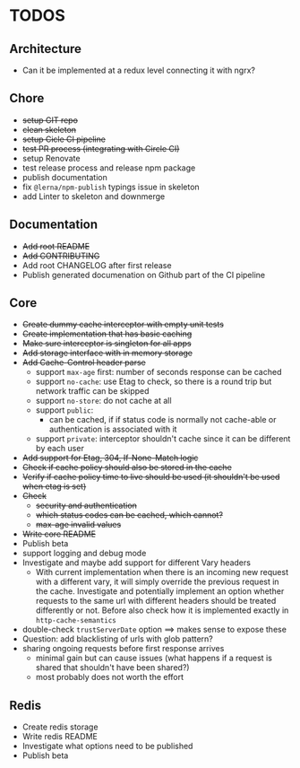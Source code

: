 # TODOS

## Architecture
* Can it be implemented at a redux level connecting it with ngrx?

## Chore
* ~~setup GIT repo~~
* ~~clean skeleton~~
* ~~setup Cicle CI pipeline~~
* ~~test PR process (integrating with Circle CI)~~
* setup Renovate
* test release process and release npm package
* publish documentation
* fix `@lerna/npm-publish` typings issue in skeleton
* add Linter to skeleton and downmerge

## Documentation
* ~~Add root README~~
* ~~Add CONTRIBUTING~~
* Add root CHANGELOG after first release
* Publish generated documenation on Github part of the CI pipeline

## Core
* ~~Create dummy cache interceptor with empty unit tests~~
* ~~Create implementation that has basic caching~~
* ~~Make sure interceptor is singleton for all apps~~
* ~~Add storage interface with in memory storage~~
* ~~Add Cache-Control header parse~~
    * support `max-age` first: number of seconds response can be cached
    * support `no-cache`: use Etag to check, so there is a round trip but network traffic can be skipped
    * support `no-store`: do not cache at all
    * support `public`:
         * can be cached, if if status code is normally not cache-able or authentication is associated with it
    * support `private`: interceptor shouldn't cache since it can be different by each user
* ~~Add support for Etag, 304, If-None-Match logic~~
* ~~Check if cache policy should also be stored in the cache~~
* ~~Verify if cache policy time to live should be used (it shouldn't be used when etag is set)~~
* ~~Check~~
    * ~~security and authentication~~
    * ~~which status codes can be cached, which cannot?~~
    * ~~max-age invalid values~~
* ~~Write core README~~
* Publish beta
* support logging and debug mode
* Investigate and maybe add support for different Vary headers
    * With current implementation when there is an incoming new request with a different vary, it will simply override the previous request in the cache. Investigate and potentially implement an option whether requests to the same url with different headers should be treated differently or not. Before also check how it is implemented exactly in `http-cache-semantics` 
* double-check `trustServerDate` option ==> makes sense to expose these
* Question: add blacklisting of urls with glob pattern?
* sharing ongoing requests before first response arrives
    * minimal gain but can cause issues (what happens if a request is shared that shouldn't have been shared?)
    * most probably does not worth the effort

## Redis
* Create redis storage
* Write redis README
* Investigate what options need to be published
* Publish beta